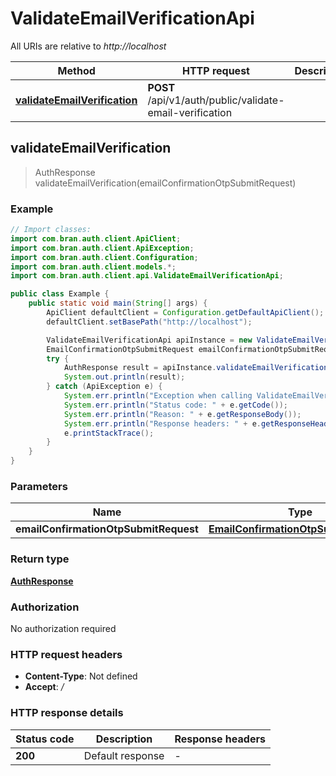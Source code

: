 # ValidateEmailVerificationApi

All URIs are relative to *http://localhost*

| Method | HTTP request | Description |
|------------- | ------------- | -------------|
| [**validateEmailVerification**](ValidateEmailVerificationApi.md#validateEmailVerification) | **POST** /api/v1/auth/public/validate-email-verification |  |



## validateEmailVerification

> AuthResponse validateEmailVerification(emailConfirmationOtpSubmitRequest)



### Example

```java
// Import classes:
import com.bran.auth.client.ApiClient;
import com.bran.auth.client.ApiException;
import com.bran.auth.client.Configuration;
import com.bran.auth.client.models.*;
import com.bran.auth.client.api.ValidateEmailVerificationApi;

public class Example {
    public static void main(String[] args) {
        ApiClient defaultClient = Configuration.getDefaultApiClient();
        defaultClient.setBasePath("http://localhost");

        ValidateEmailVerificationApi apiInstance = new ValidateEmailVerificationApi(defaultClient);
        EmailConfirmationOtpSubmitRequest emailConfirmationOtpSubmitRequest = new EmailConfirmationOtpSubmitRequest(); // EmailConfirmationOtpSubmitRequest | 
        try {
            AuthResponse result = apiInstance.validateEmailVerification(emailConfirmationOtpSubmitRequest);
            System.out.println(result);
        } catch (ApiException e) {
            System.err.println("Exception when calling ValidateEmailVerificationApi#validateEmailVerification");
            System.err.println("Status code: " + e.getCode());
            System.err.println("Reason: " + e.getResponseBody());
            System.err.println("Response headers: " + e.getResponseHeaders());
            e.printStackTrace();
        }
    }
}
```

### Parameters


| Name | Type | Description  | Notes |
|------------- | ------------- | ------------- | -------------|
| **emailConfirmationOtpSubmitRequest** | [**EmailConfirmationOtpSubmitRequest**](EmailConfirmationOtpSubmitRequest.md)|  | |

### Return type

[**AuthResponse**](AuthResponse.md)

### Authorization

No authorization required

### HTTP request headers

- **Content-Type**: Not defined
- **Accept**: */*


### HTTP response details
| Status code | Description | Response headers |
|-------------|-------------|------------------|
| **200** | Default response |  -  |

